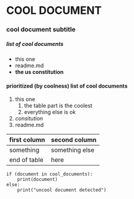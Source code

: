 # COOL DOCUMENT
### cool document subtitle


##### list of cool documents
* this one
* readme.md
* __the us constitution__

#### prioritized (by coolness) list of cool documents
1. this one
    1. the table part is the coolest
    2. everything else is ok
2. _consitution_
3. readme.md

first column|second column
------------|------------
something   |something else
end of table|here

```
if (document in cool_documents):
    print(document)
else:
    print("uncool document detected")
```